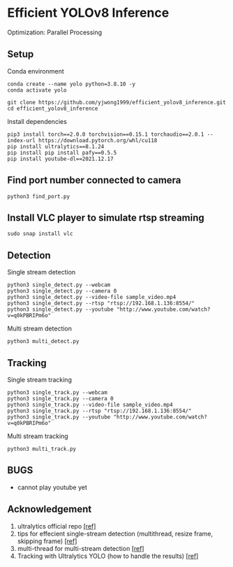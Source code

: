 # Efficient YOLOv8 Inference

Optimization: Parallel Processing

## Setup
Conda environment
```
conda create --name yolo python=3.8.10 -y
conda activate yolo

git clone https://github.com/yjwong1999/efficient_yolov8_inference.git
cd efficient_yolov8_inference
```

Install dependencies
```
pip3 install torch==2.0.0 torchvision==0.15.1 torchaudio==2.0.1 --index-url https://download.pytorch.org/whl/cu118
pip install ultralytics==8.1.24
pip install pip install pafy==0.5.5
pip install youtube-dl==2021.12.17
```

## Find port number connected to camera
```
python3 find_port.py
```

## Install VLC player to simulate rtsp streaming
```
sudo snap install vlc
```

## Detection
Single stream detection
```
python3 single_detect.py --webcam
python3 single_detect.py --camera 0
python3 single_detect.py --video-file sample_video.mp4
python3 single_detect.py --rtsp "rtsp://192.168.1.136:8554/"
python3 single_detect.py --youtube "http://www.youtube.com/watch?v=q0kPBRIPm6o"
```

Multi stream detection
```
python3 multi_detect.py
```

## Tracking
Single stream tracking
```
python3 single_track.py --webcam
python3 single_track.py --camera 0
python3 single_track.py --video-file sample_video.mp4
python3 single_track.py --rtsp "rtsp://192.168.1.136:8554/"
python3 single_track.py --youtube "http://www.youtube.com/watch?v=q0kPBRIPm6o"
```

Multi stream tracking
```
python3 multi_track.py
```

## BUGS
- cannot play youtube yet


## Acknowledgement
1. ultralytics official repo [[ref]](https://github.com/ultralytics/ultralytics)
2. tips for effecient single-stream detection (multithread, resize frame, skipping frame) [[ref]](https://blog.stackademic.com/step-by-step-to-surveillance-innovation-pedestrian-detection-with-yolov8-and-python-opencv-dbada14ca4e9)
3. multi-thread for multi-stream detection [[ref]](https://ultralytics.medium.com/object-tracking-across-multiple-streams-using-ultralytics-yolov8-7934618ddd2)
4. Tracking with Ultralytics YOLO (how to handle the results) [[ref]](https://docs.ultralytics.com/modes/track/#plotting-tracks-over-time)
